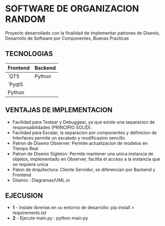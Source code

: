 # SOFTWARE DE ORGANIZACION RANDOM

Proyecto desarrollado con la finalidad de implementar patrones de Disenio, Desarrollo de Software por Componentes, Buenas Practicas

## TECNOLOGIAS
|Frontend                          |Backend                         |
|-------------------------------|-----------------------------|
|`QT5            |Python|
|`Pyqt5            ||
|Python||

## VENTAJAS DE IMPLEMENTACION
- Facilidad para Testear y Debuggear, ya que existe una separacion de responsabilidades (PRINCIPIO SOLID).
- Facilidad para Escalar, la separacion por componentes y definicion de Interfaces permite un escalado y modificasion sencillo.
- Patron de Disenio Observer: Permite actualizacion de modelos en Tiempo Real
- Patron de Disenio Sigleton: Permite mantener una unica instancia de objetos, implementado en Observer, facilita el acceso a la instancia que se requiere unica
- Paton de Arquitectura: Cliente Servidor, se diferencian por Backend y Frontend 
- Disenio : Diagramas/UML.io

## EJECUSION
- **1** - Instale librerias en su entorno de desarrollo: pip install > requirements.txt
- **2** - Ejecute main.py : python main.py
